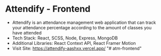 # Attendify - Frontend
- Attendify is an attendance management web application that can track your attendance percentage according to the amount of classes you have attended <br>
- Tech Stack: React, SCSS, Node, Express, MongoDB <br>
- Additional Libraries: React Context API, React Framer Motion <br>
- Visit Site: https://attendify-aashxx.vercel.app/
"# atm-frontend" 
